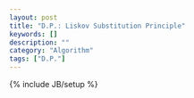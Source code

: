 ```yaml
---
layout: post
title: "D.P.: Liskov Substitution Principle"
keywords: []
description: ""
category: "Algorithm"
tags: ["D.P."]
---
```

{% include JB/setup %}
